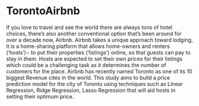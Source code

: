 # TorontoAirbnb
If you love to travel and see the world there are always tons of hotel choices, there’s also another conventional option that’s been around for over a decade now, Airbnb.
Airbnb takes a unique approach toward lodging, it is a home-sharing platform that allows home-owners and renters (‘hosts’)¬ to put their properties (‘listings’) online, so that guests can pay to stay in them. Hosts are expected to set their own prices for their listings which could be a challenging task as it determines the number of customers for the place. 
Airbnb has recently named Toronto as one of its 10 biggest Revenue cites in the world. This study aims to build a price prediction model for the city of Toronto using techniques such as Linear Regression, Ridge Regression, Lasso Regression that will aid hosts in setting their optimum price. 

